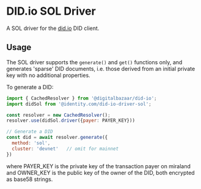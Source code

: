 # DID.io SOL Driver

A SOL driver for the [did.io](https://github.com/digitalbazaar/did-io) DID client.

## Usage

The SOL driver supports the `generate()` and `get()` functions only, and generates
'sparse' DID documents, i.e. those derived from an initial private key with no additional
properties.

To generate a DID:

```js
import { CachedResolver } from '@digitalbazaar/did-io';
import didSol from '@identity.com/did-io-driver-sol';

const resolver = new CachedResolver(); 
resolver.use(didSol.driver({payer: PAYER_KEY}))

// Generate a DID
const did = await resolver.generate({
  method: 'sol',
  cluster: 'devnet'   // omit for mainnet
})
```

where PAYER_KEY is the private key of the transaction payer on miraland
and OWNER_KEY is the public key of the owner of the DID,
both encrypted as base58 strings.
